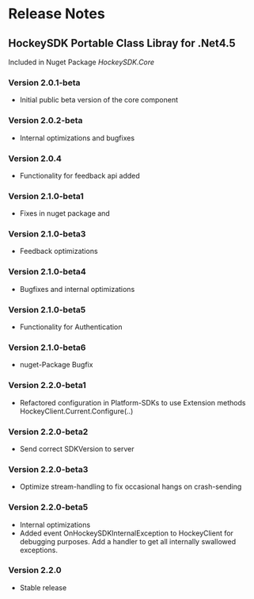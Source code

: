 ﻿# Release Notes
## HockeySDK Portable Class Libray for .Net4.5
Included in Nuget Package <em>HockeySDK.Core</em>

### Version 2.0.1-beta
* Initial public beta version of the core component

### Version 2.0.2-beta
* Internal optimizations and bugfixes

### Version 2.0.4
* Functionality for feedback api added

### Version 2.1.0-beta1
* Fixes in nuget package and 

### Version 2.1.0-beta3
* Feedback optimizations

### Version 2.1.0-beta4
* Bugfixes and internal optimizations

### Version 2.1.0-beta5
* Functionality for Authentication

### Version 2.1.0-beta6
* nuget-Package Bugfix

### Version 2.2.0-beta1
* Refactored configuration in Platform-SDKs to use Extension methods HockeyClient.Current.Configure(..)

### Version 2.2.0-beta2
* Send correct SDKVersion to server

### Version 2.2.0-beta3
* Optimize stream-handling to fix occasional hangs on crash-sending

### Version 2.2.0-beta5
* Internal optimizations
* Added event OnHockeySDKInternalException to HockeyClient for debugging purposes. Add a handler to get all internally swallowed exceptions.

### Version 2.2.0
* Stable release